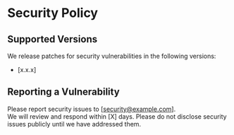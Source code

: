 # Security Policy

## Supported Versions
We release patches for security vulnerabilities in the following versions:
- [x.x.x]

## Reporting a Vulnerability
Please report security issues to [security@example.com].  
We will review and respond within [X] days.
Please do not disclose security issues publicly until we have addressed them.
